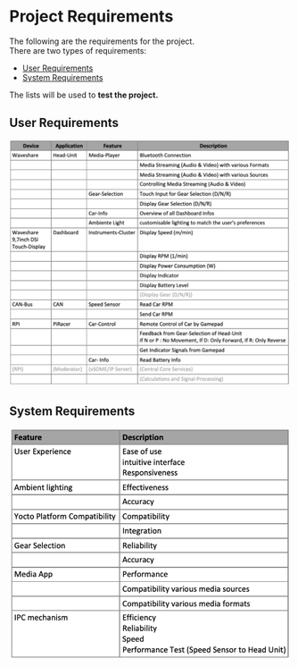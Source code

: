 # Project Requirements

The following are the requirements for the project. <br>
There are two types of requirements: <br>
- [User Requirements](#user-requirements)
- [System Requirements](#system-requirements)

The lists will be used to **test the project.** <br>

## User Requirements
![image](images/user_requirements.png)

## System Requirements
![image](images/system_requirements.png)
